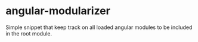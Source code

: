 # angular-modularizer
Simple snippet that keep track on all loaded angular modules to be included in the root module.
